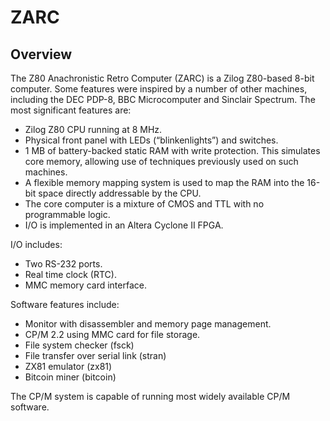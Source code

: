 # ZARC

## Overview
The Z80 Anachronistic Retro Computer (ZARC) is a Zilog Z80-based 8-bit computer. Some features were inspired by a number of other machines, including the DEC PDP-8, BBC Microcomputer and Sinclair Spectrum. The most significant features are:

* Zilog Z80 CPU running at 8 MHz.
* Physical front panel with LEDs (“blinkenlights”) and switches.
* 1 MB of battery-backed static RAM with write protection. This simulates core memory, allowing use of techniques previously used on such machines.
* A flexible memory mapping system is used to map the RAM into the 16-bit space directly addressable by the CPU.
* The core computer is a mixture of CMOS and TTL with no programmable logic.
* I/O is implemented in an Altera Cyclone II FPGA.

I/O includes:

* Two RS-232 ports.
* Real time clock (RTC).
* MMC memory card interface.

Software features include:

* Monitor with disassembler and memory page management.
* CP/M 2.2 using MMC card for file storage.
* File system checker (fsck)
* File transfer over serial link (stran)
* ZX81 emulator (zx81)
* Bitcoin miner (bitcoin)

The CP/M system is capable of running most widely available CP/M software.
